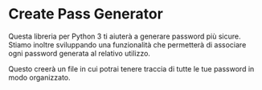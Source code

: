 # Create Pass Generator

Questa libreria per Python 3 ti aiuterà a generare password più sicure.
Stiamo inoltre sviluppando una funzionalità che permetterà di associare ogni password generata al relativo utilizzo.


Questo creerà un file in cui potrai tenere traccia di tutte le tue password in modo organizzato.

